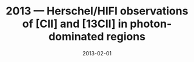---
title: "2013 &mdash; Herschel/HIFI observations of [CII] and [13CII] in photon-dominated regions"
collection: publications
refereed: 'yes'
permalink: \publication\2013-02-01-Herschel-HIFI-observations-of-[CII]-and-[13CII]-in-photon-dominated-regions
date: "2013-02-01"
venue: "Astronomy &amp; Astrophysics"
paperurl: 
link: "https://ui.adsabs.harvard.edu/abs/2013A&A...550A..57O"
citation: "Ossenkopf, V.; Röllig, M.; Neufeld, D. A.; Pilleri, P.; Lis, D. C.; Fuente, A.; van der Tak, F. F. S.; Bergin, E., Astronomy &amp; Astrophysics, Volume 550, id.A57, 14 pp."
---